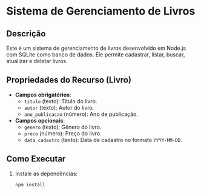 # Sistema de Gerenciamento de Livros

## Descrição
Este é um sistema de gerenciamento de livros desenvolvido em Node.js com SQLite como banco de dados. Ele permite cadastrar, listar, buscar, atualizar e deletar livros.

## Propriedades do Recurso (Livro)
- **Campos obrigatórios**:
  - `titulo` (texto): Título do livro.
  - `autor` (texto): Autor do livro.
  - `ano_publicacao` (número): Ano de publicação.
- **Campos opcionais**:
  - `genero` (texto): Gênero do livro.
  - `preco` (número): Preço do livro.
  - `data_cadastro` (texto): Data de cadastro no formato `YYYY-MM-DD`.

## Como Executar
1. Instale as dependências:
   ```bash
   npm install